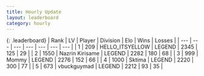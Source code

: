 ```yaml
---
title: Hourly Update
layout: leaderboard
category: hourly
---
```


{: .leaderboard}
| Rank | LV | Player | Division | Elo | Wins | Losses |
| --- | --- | --- | --- | --- | --- | --- |
| <span data-change="0">1</span> | 209 | <span title="ID: 528147">HELLO_ITSYELLOW</span> | LEGEND | <span data-change="0">2345</span> | <span data-change="0">125</span> | <span data-change="0">29</span> |
| <span data-change="0">2</span> | 1550 | <span title="ID: 315148">Nazrin Kirisame</span> | LEGEND | <span data-change="0">2282</span> | <span data-change="0">180</span> | <span data-change="0">68</span> |
| <span data-change="0">3</span> | 999 | <span title="ID: 163201">Mommy</span> | LEGEND | <span data-change="0">2276</span> | <span data-change="0">152</span> | <span data-change="0">66</span> |
| <span data-change="0">4</span> | 1000 | <span title="ID: 353063">Sktima</span> | LEGEND | <span data-change="0">2220</span> | <span data-change="0">300</span> | <span data-change="0">77</span> |
| <span data-change="0">5</span> | 673 | <span title="ID: 418052">vbuckguymad</span> | LEGEND | <span data-change="0">2212</span> | <span data-change="0">93</span> | <span data-change="0">35</span> |